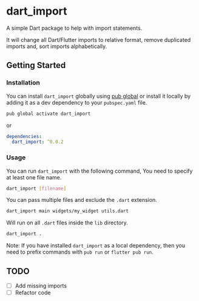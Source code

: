 # dart_import

A simple Dart package to help with import statements.

It will change all Dart/Flutter imports to relative format, remove duplicated imports and, sort imports alphabetically.

## Getting Started

### Installation

You can install `dart_import` globally using [pub global](https://dart.dev/tools/pub/cmd/pub-global) or install it locally by adding it as a dev dependency to your `pubspec.yaml` file.

```bash
pub global activate dart_import 
```

or

```yaml
dependencies:
  dart_import: ^0.0.2
```

### Usage

You can run `dart_import` with the following command, You need to specify at least one file name.

```bash
dart_import [filename]
```

You can pass multiple files and exclude the `.dart` extension.

```bash
dart_import main widgets/my_widget utils.dart
```

Will run on all `.dart` files inside the `lib` directory.

```bash
dart_import .
```

Note: If you have installed `dart_import` as a local dependency, then you need to prefix commands with `pub run` or `flutter pub run`.

## TODO
- [ ] Add missing imports
- [ ] Refactor code